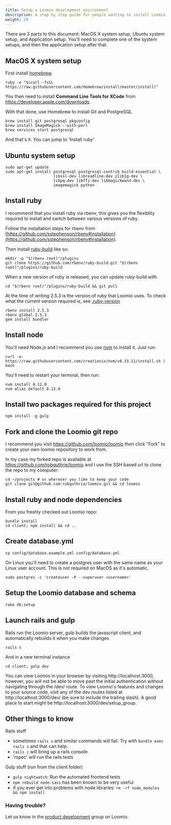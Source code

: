 ```yaml
---
title: Setup a Loomio development environment
description: A step by step guide for people wanting to install Loomio on their personal computer so they can fix bugs and write features.
weight: 20
---
```


There are 3 parts to this document: MacOS X system setup, Ubuntu system setup, and Application setup. You'll need to complete one of the system setups, and then the application setup after that.

## MacOS X system setup

First install [homebrew](http://brew.sh)

```
ruby -e "$(curl -fsSL https://raw.githubusercontent.com/Homebrew/install/master/install)"
```

You then need to install __Command Line Tools for XCode__ from https://developer.apple.com/downloads.

With that done, use Homebrew to install Git and PostgreSQL

```
brew install git postgresql pkgconfig
brew install ImageMagick --with-perl
brew services start postgresql
```

And that's it. You can jump to 'Install ruby'

## Ubuntu system setup

```
sudo apt-get update
sudo apt-get install postgresql postgresql-contrib build-essential \
                     libssl-dev libreadline-dev zlib1g-dev \
                     libpq-dev libffi-dev libmagickwand-dev \
                     imagemagick python
```

## Install ruby

I recommend that you install ruby via rbenv, this gives you the flexiblity required to install and switch between various versions of ruby.

Follow the installation steps for rbenv from  [https://github.com/sstephenson/rbenv#installation](https://github.com/sstephenson/rbenv#installation).

Then install [ruby-build](https://github.com/sstephenson/ruby-build#readme) like so:

```
mkdir -p "$(rbenv root)"/plugins
git clone https://github.com/rbenv/ruby-build.git "$(rbenv root)"/plugins/ruby-build
```

When a new version of ruby is released, you can update ruby-build with
```
cd "$(rbenv root)"/plugins/ruby-build && git pull
```

At the time of writing 2.5.3 is the version of ruby that Loomio uses. To check what the current version required is, see [.ruby-version](https://github.com/loomio/loomio/blob/master/.ruby-version)

```
rbenv install 2.5.3
rbenv global 2.5.3
gem install bundler
```

## Install node

You'll need Node.js and I recommend you use [nvm](https://github.com/creationix/nvm) to install it. Just run:

```
curl -o- https://raw.githubusercontent.com/creationix/nvm/v0.33.11/install.sh | bash
```

You'll need to restart your terminal, then run:

```
nvm install 8.12.0
nvm alias default 8.12.0
```

## Install two packages required for this project

```
npm install -g gulp
```

## Fork and clone the Loomio git repo

I recommend you visit https://github.com/loomio/loomio then click "Fork" to create your own loomio repository to work from.

In my case my forked repo is available at https://github.com/robguthrie/loomio and I use the SSH based url to clone the repo to my computer:

```
cd ~/projects # or wherever you like to keep your code
git clone git@github.com:robguthrie/loomio.git && cd loomio
```

## Install ruby and node dependencies

From you freshly checked out Loomio repo:

```
bundle install
cd client; npm install && cd ..
```

## Create database.yml

```
cp config/database.example.yml config/database.yml
```

On Linux you'll need to create a postgres user with the same name as your Linux user account. This is not required on MacOS as it's automatic.

```
sudo postgres -c 'createuser -P --superuser <username>'
```

## Setup the Loomio database and schema

```
rake db:setup
```

## Launch rails and gulp
Rails run the Loomio server, gulp builds the javascript client, and automatically rebuilds it when you make changes

```
rails s
```

And in a new terminal instance
```
cd client; gulp dev
```

You can view Loomio in your browser by visiting http://localhost:3000, however, you will not be able to move past the initial authentication without navigating through the /dev/ route. To view Loomio's features and changes to your source code, visit any of the dev routes listed at http://localhost:3000/dev/ (be sure to include the trailing slash).  A good place to start might be http://localhost:3000/dev/setup_group.  


## Other things to know
Rails stuff

- sometimes `rails s` and similar commands will fail. Try with `bundle exec rails s` and that can help.
- `rails c` will bring up a rails console
- 'rspec' will run the rails tests

Gulp stuff (run from the client folder)

- `gulp nightwatch`: Run the automated frontend tests
- `npm rebuild node-sass` has been known to be very useful
- if you ever get into problems with node libraries: `rm -rf node_modules && npm install`

### Having trouble?
Let us know in the [product development](https://www.loomio.org/g/GN7EFQTK/loomio-community-product-development) group on Loomio.

